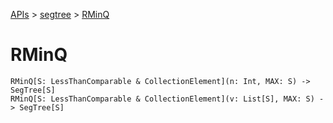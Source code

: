 [APIs](../index.md) > [segtree](./index.md) > [RMinQ]()

# RMinQ

```
RMinQ[S: LessThanComparable & CollectionElement](n: Int, MAX: S) -> SegTree[S]
RMinQ[S: LessThanComparable & CollectionElement](v: List[S], MAX: S) -> SegTree[S]
```
